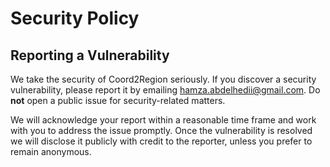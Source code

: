 # Security Policy

## Reporting a Vulnerability

We take the security of Coord2Region seriously. If you discover a security vulnerability, please report it by emailing hamza.abdelhedii@gmail.com. Do **not** open a public issue for security-related matters.

We will acknowledge your report within a reasonable time frame and work with you to address the issue promptly. Once the vulnerability is resolved we will disclose it publicly with credit to the reporter, unless you prefer to remain anonymous.

